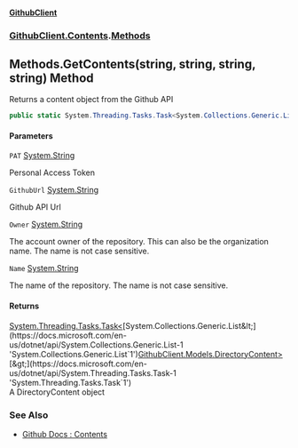 #### [GithubClient](index.md 'index')
### [GithubClient.Contents](GithubClient.Contents.md 'GithubClient.Contents').[Methods](GithubClient.Contents.Methods.md 'GithubClient.Contents.Methods')

## Methods.GetContents(string, string, string, string) Method

Returns a content object from the Github API

```csharp
public static System.Threading.Tasks.Task<System.Collections.Generic.List<GithubClient.Models.DirectoryContent>> GetContents(string PAT, string GithubUrl, string Owner, string Name);
```
#### Parameters

<a name='GithubClient.Contents.Methods.GetContents(string,string,string,string).PAT'></a>

`PAT` [System.String](https://docs.microsoft.com/en-us/dotnet/api/System.String 'System.String')

Personal Access Token

<a name='GithubClient.Contents.Methods.GetContents(string,string,string,string).GithubUrl'></a>

`GithubUrl` [System.String](https://docs.microsoft.com/en-us/dotnet/api/System.String 'System.String')

Github API Url

<a name='GithubClient.Contents.Methods.GetContents(string,string,string,string).Owner'></a>

`Owner` [System.String](https://docs.microsoft.com/en-us/dotnet/api/System.String 'System.String')

The account owner of the repository. This can also be the organization name. The name is not case sensitive.

<a name='GithubClient.Contents.Methods.GetContents(string,string,string,string).Name'></a>

`Name` [System.String](https://docs.microsoft.com/en-us/dotnet/api/System.String 'System.String')

The name of the repository. The name is not case sensitive.

#### Returns
[System.Threading.Tasks.Task&lt;](https://docs.microsoft.com/en-us/dotnet/api/System.Threading.Tasks.Task-1 'System.Threading.Tasks.Task`1')[System.Collections.Generic.List&lt;](https://docs.microsoft.com/en-us/dotnet/api/System.Collections.Generic.List-1 'System.Collections.Generic.List`1')[GithubClient.Models.DirectoryContent](https://docs.microsoft.com/en-us/dotnet/api/GithubClient.Models.DirectoryContent 'GithubClient.Models.DirectoryContent')[&gt;](https://docs.microsoft.com/en-us/dotnet/api/System.Collections.Generic.List-1 'System.Collections.Generic.List`1')[&gt;](https://docs.microsoft.com/en-us/dotnet/api/System.Threading.Tasks.Task-1 'System.Threading.Tasks.Task`1')  
A DirectoryContent object

### See Also
- [Github Docs : Contents](https://docs.github.com/en/rest/repos/contents#get-repository-content 'https://docs.github.com/en/rest/repos/contents#get-repository-content')